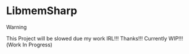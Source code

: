 # LibmemSharp
> [!WARNING]
> This Project will be slowed due my work IRL!!! Thanks!!!
Currently WIP!!!(Work In Progress)
